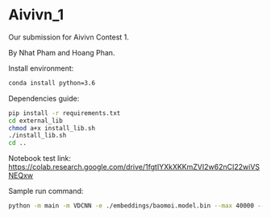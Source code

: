 # Aivivn_1

Our submission for Aivivn Contest 1.

By Nhat Pham and Hoang Phan.

Install environment:
```bash
conda install python=3.6
```

Dependencies guide:

```bash
pip install -r requirements.txt
cd external_lib
chmod a+x install_lib.sh
./install_lib.sh
cd ..
```
Notebook test link:
https://colab.research.google.com/drive/1fgtIYXkXKKmZVI2w62nCI22wiVSNEQxw

Sample run command:

```bash
python -m main -m VDCNN -e ./embeddings/baomoi.model.bin --max 40000 --mix --prob
```

